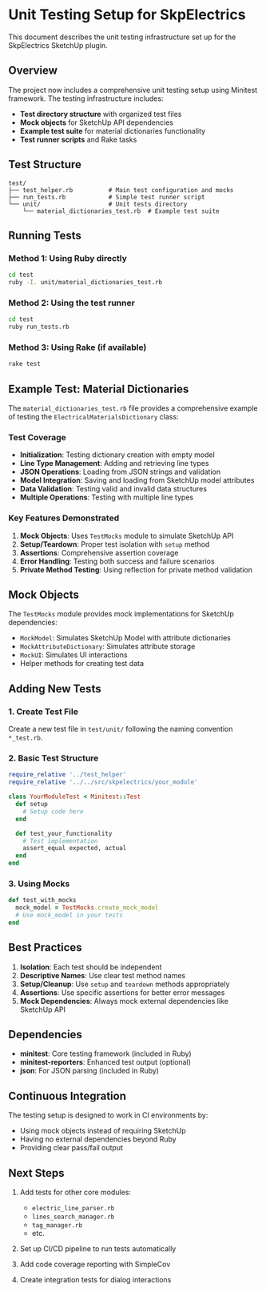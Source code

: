 # Unit Testing Setup for SkpElectrics

This document describes the unit testing infrastructure set up for the SkpElectrics SketchUp plugin.

## Overview

The project now includes a comprehensive unit testing setup using Minitest framework. The testing infrastructure includes:

- **Test directory structure** with organized test files
- **Mock objects** for SketchUp API dependencies
- **Example test suite** for material dictionaries functionality
- **Test runner scripts** and Rake tasks

## Test Structure

```
test/
├── test_helper.rb          # Main test configuration and mocks
├── run_tests.rb            # Simple test runner script
└── unit/                   # Unit tests directory
    └── material_dictionaries_test.rb  # Example test suite
```

## Running Tests

### Method 1: Using Ruby directly
```bash
cd test
ruby -I. unit/material_dictionaries_test.rb
```

### Method 2: Using the test runner
```bash
cd test
ruby run_tests.rb
```

### Method 3: Using Rake (if available)
```bash
rake test
```

## Example Test: Material Dictionaries

The `material_dictionaries_test.rb` file provides a comprehensive example of testing the `ElectricalMaterialsDictionary` class:

### Test Coverage
- **Initialization**: Testing dictionary creation with empty model
- **Line Type Management**: Adding and retrieving line types
- **JSON Operations**: Loading from JSON strings and validation
- **Model Integration**: Saving and loading from SketchUp model attributes
- **Data Validation**: Testing valid and invalid data structures
- **Multiple Operations**: Testing with multiple line types

### Key Features Demonstrated
1. **Mock Objects**: Uses `TestMocks` module to simulate SketchUp API
2. **Setup/Teardown**: Proper test isolation with `setup` method
3. **Assertions**: Comprehensive assertion coverage
4. **Error Handling**: Testing both success and failure scenarios
5. **Private Method Testing**: Using reflection for private method validation

## Mock Objects

The `TestMocks` module provides mock implementations for SketchUp dependencies:

- `MockModel`: Simulates SketchUp Model with attribute dictionaries
- `MockAttributeDictionary`: Simulates attribute storage
- `MockUI`: Simulates UI interactions
- Helper methods for creating test data

## Adding New Tests

### 1. Create Test File
Create a new test file in `test/unit/` following the naming convention `*_test.rb`.

### 2. Basic Test Structure
```ruby
require_relative '../test_helper'
require_relative '../../src/skpelectrics/your_module'

class YourModuleTest < Minitest::Test
  def setup
    # Setup code here
  end

  def test_your_functionality
    # Test implementation
    assert_equal expected, actual
  end
end
```

### 3. Using Mocks
```ruby
def test_with_mocks
  mock_model = TestMocks.create_mock_model
  # Use mock_model in your tests
end
```

## Best Practices

1. **Isolation**: Each test should be independent
2. **Descriptive Names**: Use clear test method names
3. **Setup/Cleanup**: Use `setup` and `teardown` methods appropriately
4. **Assertions**: Use specific assertions for better error messages
5. **Mock Dependencies**: Always mock external dependencies like SketchUp API

## Dependencies

- **minitest**: Core testing framework (included in Ruby)
- **minitest-reporters**: Enhanced test output (optional)
- **json**: For JSON parsing (included in Ruby)

## Continuous Integration

The testing setup is designed to work in CI environments by:
- Using mock objects instead of requiring SketchUp
- Having no external dependencies beyond Ruby
- Providing clear pass/fail output

## Next Steps

1. Add tests for other core modules:
   - `electric_line_parser.rb`
   - `lines_search_manager.rb`
   - `tag_manager.rb`
   - etc.

2. Set up CI/CD pipeline to run tests automatically

3. Add code coverage reporting with SimpleCov

4. Create integration tests for dialog interactions

